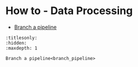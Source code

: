 # How to - Data Processing

* [Branch a pipeline](branch_pipeline)

```{toctree}
:titlesonly:
:hidden:
:maxdepth: 1

Branch a pipeline<branch_pipeline>
```
